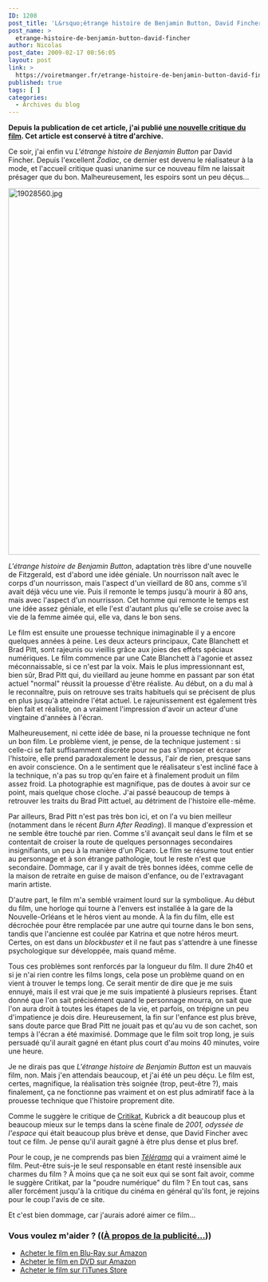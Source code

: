 ```yaml
---
ID: 1208
post_title: 'L&rsquo;étrange histoire de Benjamin Button, David Fincher'
post_name: >
  etrange-histoire-de-benjamin-button-david-fincher
author: Nicolas
post_date: 2009-02-17 00:56:05
layout: post
link: >
  https://voiretmanger.fr/etrange-histoire-de-benjamin-button-david-fincher/
published: true
tags: [ ]
categories:
  - Archives du blog
---
```

**Depuis la publication de cet article, j'ai publié <a href="https://voiretmanger.fr/etrange-histoire-benjamin-button-fincher/" title="L’Étrange Histoire de Benjamin Button, David Fincher">une nouvelle critique du film</a>. Cet article est conservé à titre d'archive.**

<p>Ce soir, j'ai enfin vu <em>L'étrange histoire de Benjamin Button</em> par David Fincher. Depuis l'excellent <em>Zodiac</em>, ce dernier est devenu le réalisateur à la mode, et l'accueil critique quasi unanime sur ce nouveau film ne laissait présager que du bon. Malheureusement, les espoirs sont un peu déçus...</p>
<img class="aligncenter" src="https://voiretmanger.fr/wp-content/uploads/2009/02/19028560.jpg" border="0" alt="19028560.jpg" width="551" height="734" />

<p><em>L'étrange histoire de Benjamin Button</em>, adaptation très libre d'une nouvelle de Fitzgerald, est d'abord une idée géniale. Un nourrisson naît avec le corps d'un nourrisson, mais l'aspect d'un vieillard de 80 ans, comme s'il avait déjà vécu une vie. Puis il remonte le temps jusqu'à mourir à 80 ans, mais avec l'aspect d'un nourrisson. Cet homme qui remonte le temps est une idée assez géniale, et elle l'est d'autant plus qu'elle se croise avec la vie de la femme aimée qui, elle va, dans le bon sens.</p>
<p>Le film est ensuite une prouesse technique inimaginable il y a encore quelques années à peine. Les deux acteurs principaux, Cate Blanchett et Brad Pitt, sont rajeunis ou vieillis grâce aux joies des effets spéciaux numériques. Le film commence par une Cate Blanchett à l'agonie et assez méconnaissable, si ce n'est par la voix. Mais le plus impressionnant est, bien sûr, Brad Pitt qui, du vieillard au jeune homme en passant par son état actuel "normal" réussit la prouesse d'être réaliste. Au début, on a du mal à le reconnaître, puis on retrouve ses traits habituels qui se précisent de plus en plus jusqu'à atteindre l'état actuel. Le rajeunissement est également très bien fait et réaliste, on a vraiment l'impression d'avoir un acteur d'une vingtaine d'années à l'écran.</p>
<p>Malheureusement, ni cette idée de base, ni la prouesse technique ne font un bon film. Le problème vient, je pense, de la technique justement : si celle-ci se fait suffisamment discrète pour ne pas s'imposer et écraser l'histoire, elle prend paradoxalement le dessus, l'air de rien, presque sans en avoir conscience. On a le sentiment que le réalisateur s'est incliné face à la technique, n'a pas su trop qu'en faire et à finalement produit un film assez froid. La photographie est magnifique, pas de doutes à avoir sur ce point, mais quelque chose cloche. J'ai passé beaucoup de temps à retrouver les traits du Brad Pitt actuel, au détriment de l'histoire elle-même.</p>
<p>Par ailleurs, Brad Pitt n'est pas très bon ici, et on l'a vu bien meilleur (notamment dans le récent <em>Burn After Reading</em>). Il manque d'expression et ne semble être touché par rien. Comme s’il avançait seul dans le film et se contentait de croiser la route de quelques personnages secondaires insignifiants, un peu à la manière d'un Picaro. Le film se résume tout entier au personnage et à son étrange pathologie, tout le reste n'est que secondaire. Dommage, car il y avait de très bonnes idées, comme celle de la maison de retraite en guise de maison d'enfance, ou de l'extravagant marin artiste.</p>
<p>D'autre part, le film m'a semblé vraiment lourd sur la symbolique. Au début du film, une horloge qui tourne à l'envers est installée à la gare de la Nouvelle-Orléans et le héros vient au monde. À la fin du film, elle est décrochée pour être remplacée par une autre qui tourne dans le bon sens, tandis que l'ancienne est coulée par Katrina et que notre héros meurt. Certes, on est dans un <em>blockbuster</em> et il ne faut pas s'attendre à une finesse psychologique sur développée, mais quand même.</p>
<p>Tous ces problèmes sont renforcés par la longueur du film. Il dure 2h40 et si je n'ai rien contre les films longs, cela pose un problème quand on en vient à trouver le temps long. Ce serait mentir de dire que je me suis ennuyé, mais il est vrai que je me suis impatienté à plusieurs reprises. Étant donné que l'on sait précisément quand le personnage mourra, on sait que l'on aura droit à toutes les étapes de la vie, et parfois, on trépigne un peu d'impatience je dois dire. Heureusement, la fin sur l'enfance est plus brève, sans doute parce que Brad Pitt ne jouait pas et qu'au vu de son cachet, son temps à l'écran  a été maximisé. Dommage que le film soit trop long, je suis persuadé qu'il aurait gagné en étant plus court d'au moins 40 minutes, voire une heure.</p>
<p></p>
<p>Je ne dirais pas que <em>L'étrange histoire de Benjamin Button</em> est un mauvais film, non. Mais j'en attendais beaucoup, et j'ai été un peu déçu. Le film est, certes, magnifique, la réalisation très soignée (trop, peut-être ?), mais finalement, ça ne fonctionne pas vraiment et on est plus admiratif face à la prouesse technique que l'histoire proprement dite.</p>
<p>Comme le suggère le critique de <a href="http://www.critikat.com/L-Etrange-Histoire-de-Benjamin.html">Critikat</a>, Kubrick a dit beaucoup plus et beaucoup mieux sur le temps dans la scène finale de <em>2001, odyssée de l'espace</em> qui était beaucoup plus brève et dense, que David Fincher avec tout ce film. Je pense qu'il aurait gagné à être plus dense et plus bref.</p>
<p>Pour le coup, je ne comprends pas bien <em><a href="http://www.telerama.fr/cinema/films/l-etrange-histoire-de-benjamin-button,372007,critique.php">Télérama</a></em> qui a vraiment aimé le film. Peut-être suis-je le seul responsable en étant resté insensible aux charmes du film ? À moins que ça ne soit eux qui se sont fait avoir, comme le suggère Critikat, par la "poudre numérique" du film ? En tout cas, sans aller forcément jusqu'à la critique du cinéma en général qu'ils font, je rejoins pour le coup l'avis de ce site.</p>
<p>Et c'est bien dommage, car j'aurais adoré aimer ce film...</p>

<div class="amazon">
<h3>Vous voulez m'aider ? ((<a href="https://voiretmanger.fr/soutien/">À propos de la publicité…</a>))</h3>
<ul>
	<li><a href="http://www.amazon.fr/gp/product/B001Q9EKGO/ref=as_li_ss_tl?ie=UTF8&tag=leblogdenic07-21&linkCode=as2&camp=1642&creative=19458&creativeASIN=B001Q9EKGO">Acheter le film en Blu-Ray sur Amazon</a></li>
	<li><a href="http://www.amazon.fr/gp/product/B001Q9EKGE/ref=as_li_ss_tl?ie=UTF8&tag=leblogdenic07-21&linkCode=as2&camp=1642&creative=19458&creativeASIN=B001Q9EKGE">Acheter le film en DVD sur Amazon</a></li>
	<li><a href="http://itunes.apple.com/fr/movie/letrange-histoire-benjamin/id384826485">Acheter le film sur l'iTunes Store</a></li>
</ul>
</div>